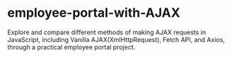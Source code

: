 # employee-portal-with-AJAX
Explore and compare different methods of making AJAX requests in JavaScript, including Vanilla AJAX(XmlHttpRequest), Fetch API, and Axios, through a practical employee portal project.
